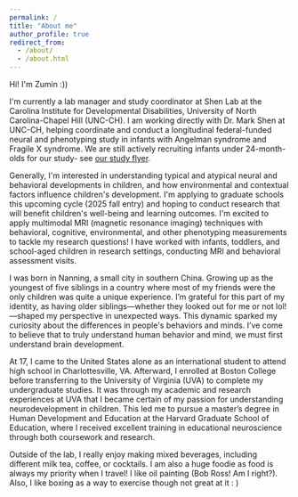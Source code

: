 ```yaml
---
permalink: /
title: "About me"
author_profile: true
redirect_from: 
  - /about/
  - /about.html
---
```


Hi! I'm Zumin :)) 

I'm currently a lab manager and study coordinator at Shen Lab at the Carolina Institute for Developmental Disabilities, University of North Carolina-Chapel Hill (UNC-CH). I am working directly with Dr. Mark Shen at UNC-CH, helping coordinate and conduct a longitudinal federal-funded neural and phenotyping study in infants with Angelman syndrome and Fragile X syndrome. We are still actively recruiting infants under 24-month-olds for our study- see [our study flyer](/images/IDDRC_AS_FXS_recruitment_flyer_July19_ZC.pdf).

Generally, I'm interested in understanding typical and atypical neural and behavioral developments in children, and how environmental and contextual factors influence children's development. I'm applying to graduate schools this upcoming cycle (2025 fall entry) and hoping to conduct research that will benefit children's well-being and learning outcomes. I'm excited to apply multimodal MRI (magnetic resonance imaging) techniques with behavioral, cognitive, environmental, and other phenotyping measurements to tackle my research questions! I have worked with infants, toddlers, and school-aged children in research settings, conducting MRI and behavioral assessment visits. 


I was born in Nanning, a small city in southern China. Growing up as the youngest of five siblings in a country where most of my friends were the only children was quite a unique experience. I’m grateful for this part of my identity, as having older siblings—whether they looked out for me or not lol! —shaped my perspective in unexpected ways. This dynamic sparked my curiosity about the differences in people's behaviors and minds. I’ve come to believe that to truly understand human behavior and mind, we must first understand brain development.

At 17, I came to the United States alone as an international student to attend high school in Charlottesville, VA. Afterward, I enrolled at Boston College before transferring to the University of Virginia (UVA) to complete my undergraduate studies. It was through my academic and research experiences at UVA that I became certain of my passion for understanding neurodevelopment in children. This led me to pursue a master’s degree in Human Development and Education at the Harvard Graduate School of Education, where I received excellent training in educational neuroscience through both coursework and research.

Outside of the lab, I really enjoy making mixed beverages, including different milk tea, coffee, or cocktails. I am also a huge foodie as food is always my priority when I travel! I like oil painting (Bob Ross! Am I right?). Also, I like boxing as a way to exercise though not great at it : ) 
